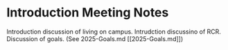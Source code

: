 # Introduction Meeting Notes

Introduction discussion of living on campus.
Intrudction discussino of RCR.
Discussion of goals. (See 2025-Goals.md [[2025-Goals.md]])
